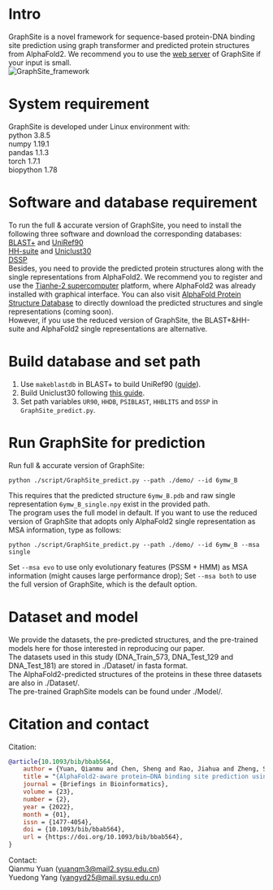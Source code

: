 # Intro  
GraphSite is a novel framework for sequence-based protein-DNA binding site prediction using graph transformer and predicted protein structures from AlphaFold2. We recommend you to use the [web server](https://biomed.nscc-gz.cn/apps/GraphSite) of GraphSite if your input is small.  
![GraphSite_framework](https://github.com/biomed-AI/GraphSite/blob/master/IMG/GraphSite_framework.png)   

# System requirement  
GraphSite is developed under Linux environment with:  
python  3.8.5  
numpy  1.19.1  
pandas  1.1.3  
torch  1.7.1  
biopython  1.78  

# Software and database requirement  
To run the full & accurate version of GraphSite, you need to install the following three software and download the corresponding databases:  
[BLAST+](https://ftp.ncbi.nlm.nih.gov/blast/executables/blast+/LATEST/) and [UniRef90](https://www.uniprot.org/downloads)  
[HH-suite](https://github.com/soedinglab/hh-suite) and [Uniclust30](https://uniclust.mmseqs.com/)  
[DSSP](https://github.com/cmbi/dssp)  
Besides, you need to provide the predicted protein structures along with the single representations from AlphaFold2. We recommend you to register and use the [Tianhe-2 supercomputer](https://starlight.nscc-gz.cn) platform, where AlphaFold2 was already installed with graphical interface. You can also visit [AlphaFold Protein Structure Database](https://alphafold.ebi.ac.uk/) to directly download the predicted structures and single representations (coming soon).  
However, if you use the reduced version of GraphSite, the BLAST+&HH-suite and AlphaFold2 single representations are alternative.  

# Build database and set path  
1. Use `makeblastdb` in BLAST+ to build UniRef90 ([guide](https://www.ncbi.nlm.nih.gov/books/NBK569841/)).  
2. Build Uniclust30 following [this guide](https://github.com/soedinglab/uniclust-pipeline).  
3. Set path variables `UR90`, `HHDB`, `PSIBLAST`, `HHBLITS` and `DSSP` in `GraphSite_predict.py`.  

# Run GraphSite for prediction  
Run full & accurate version of GraphSite:  
```
python ./script/GraphSite_predict.py --path ./demo/ --id 6ymw_B
```
This requires that the predicted structure `6ymw_B.pdb` and raw single representation `6ymw_B_single.npy` exist in the provided path.  
The program uses the full model in default. If you want to use the reduced version of GraphSite that adopts only AlphaFold2 single representation as MSA information, type as follows:  
```
python ./script/GraphSite_predict.py --path ./demo/ --id 6ymw_B --msa single
```
Set `--msa evo` to use only evolutionary features (PSSM + HMM) as MSA information (might causes large performance drop); Set `--msa both` to use the full version of GraphSite, which is the default option.  

# Dataset and model  
We provide the datasets, the pre-predicted structures, and the pre-trained models here for those interested in reproducing our paper.  
The datasets used in this study (DNA_Train_573, DNA_Test_129 and DNA_Test_181) are stored in ./Dataset/ in fasta format.  
The AlphaFold2-predicted structures of the proteins in these three datasets are also in ./Dataset/.  
The pre-trained GraphSite models can be found under ./Model/.  

# Citation and contact  
Citation:  
```bibtex
@article{10.1093/bib/bbab564,
    author = {Yuan, Qianmu and Chen, Sheng and Rao, Jiahua and Zheng, Shuangjia and Zhao, Huiying and Yang, Yuedong},
    title = "{AlphaFold2-aware protein–DNA binding site prediction using graph transformer}",
    journal = {Briefings in Bioinformatics},
    volume = {23},
    number = {2},
    year = {2022},
    month = {01},
    issn = {1477-4054},
    doi = {10.1093/bib/bbab564},
    url = {https://doi.org/10.1093/bib/bbab564},
}
```

Contact:  
Qianmu Yuan (yuanqm3@mail2.sysu.edu.cn)  
Yuedong Yang (yangyd25@mail.sysu.edu.cn)
